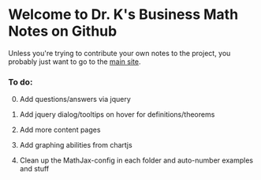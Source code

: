 
Welcome to Dr. K's Business Math Notes on Github
===

Unless you're trying to contribute your own notes to the project, you probably just want to go to the [main site](https://jkeneda.github.io/business-math/).

### To do:

0. Add questions/answers via jquery

1. Add jquery dialog/tooltips on hover for definitions/theorems

2. Add more content pages

3. Add graphing abilities from chartjs

4. Clean up the MathJax-config in each folder and auto-number examples and stuff
